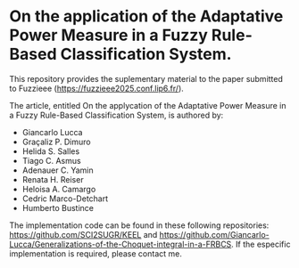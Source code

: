 # On the application of the Adaptative Power Measure in a Fuzzy Rule-Based Classification System.

This repository provides the suplementary material to the paper submitted to Fuzzieee (https://fuzzieee2025.conf.lip6.fr/).

The article, entitled On the applycation of the Adaptative Power Measure in a Fuzzy Rule-Based Classification System, is authored by:
- Giancarlo Lucca
- Graçaliz P. Dimuro 
- Helida S. Salles
- Tiago C. Asmus
- Adenauer C. Yamin
- Renata H. Reiser
- Heloisa A. Camargo
- Cedric Marco-Detchart
- Humberto Bustince

The implementation code can be found in these following repositories: https://github.com/SCI2SUGR/KEEL and https://github.com/Giancarlo-Lucca/Generalizations-of-the-Choquet-integral-in-a-FRBCS. If the especific implementation is required, please contact me.
